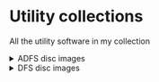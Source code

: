 # Utility collections
All the utility software in my collection

<details><summary>ADFS disc images</summary>

## [Utilities](https://github.com/rokcoder-bbcmicro/My-BBC-Master-5.25-archive/raw/main/utilities/adfs/Utilities.adf)
- RomSpell

## [Utilities - Various](https://github.com/rokcoder-bbcmicro/My-BBC-Master-5.25-archive/raw/main/utilities/adfs/Utilities%20-%20Various.adf)
A collection of various utilities I amassed over time

<details><summary>Contents of disk</summary>

### DiscCopier
- copycat
- cyclone
- ripoff
### DiscUtils
- FastBackup
- salvage
### Gameutils
- Adventure Creator
### GraphPack
- GrafKey
- PaintBox
### OfficeUtil
- Database
- DbaseSetup
- Mini Office
- Printer Driver Generator
- Vu-File
### PrintUtils
- Type Setter
### ProgUtils
- Hershey Characters
- Speech!
### ScreenDesi
- Beebtext
- Teletext
- TTextEdit
### TapeCopier
- Shadow
- Strip

</details>
</details>

<details><summary>DFS disc images</summary>

## Clares
- [b-base](https://github.com/rokcoder-bbcmicro/My-BBC-Master-5.25-archive/raw/main/utilities/dfs/b-base.dsd)
  - 0: b-base + utils
  - 2: b-base data files - _Seem to be mine! "discs" is empty, "progs" seems to be a database of my tapes_
- [Replica II](https://github.com/rokcoder-bbcmicro/My-BBC-Master-5.25-archive/raw/main/utilities/dfs/Replica.dsd)

## Vision Software
- [Disk Executor](https://github.com/rokcoder-bbcmicro/My-BBC-Master-5.25-archive/raw/main/utilities/dfs/Replica.dsd) - _On "Replica" disk_

## Pete Tate
- [BBChessbase + Library files](https://github.com/rokcoder-bbcmicro/My-BBC-Master-5.25-archive/raw/main/utilities/dfs/BBChessbase%20%2B%20library%20files.dsd)
  - 0: BBChessbase
  - 2: BBChessbase library files
- [BBCChessbase - tactics library files](https://github.com/rokcoder-bbcmicro/My-BBC-Master-5.25-archive/raw/main/utilities/dfs/BBChessbase%20-%20tactics%20library%20files.dsd)
  - 0: Tactics library files
  - 2: Tactics library files
- [BBCChessbase - example library files](https://github.com/rokcoder-bbcmicro/My-BBC-Master-5.25-archive/raw/main/utilities/dfs/BBChessbase%20-%20example%20library%20files.dsd)
  - 0: Example library files
  - 2: Example library files

## Watford Electronics
- [Watford Electronics Utilities Disc](https://github.com/rokcoder-bbcmicro/My-BBC-Master-5.25-archive/raw/main/utilities/dfs/Watford%20Electronics%20Utilities%20Disc.dsd)

## Cambridge Micro Software
- [Image](https://github.com/rokcoder-bbcmicro/My-BBC-Master-5.25-archive/raw/main/utilities/dfs/Image.dsd)
  - 0: Image
  - 2: Image - colour switching pictures
- [Imager](https://github.com/rokcoder-bbcmicro/My-BBC-Master-5.25-archive/raw/main/utilities/dfs/Imager.dsd) - _Presumably works with the Beeb Video Digitiser_

## Pineapple Software
- [Diagram](https://github.com/rokcoder-bbcmicro/My-BBC-Master-5.25-archive/raw/main/utilities/dfs/diagram.dsd)

## Acorn Computers
- [65C102 co-processor support disk](https://github.com/rokcoder-bbcmicro/My-BBC-Master-5.25-archive/raw/main/utilities/dfs/65c102%20co-processor%20support%20disk.dsd)
  
## Technomatic
- [Technomatic Epromer II](https://github.com/rokcoder-bbcmicro/My-BBC-Master-5.25-archive/raw/main/utilities/dfs/technomatic%20epromer%20ii.dsd)

## K. Goodier
- [BBC Test Programs](https://github.com/rokcoder-bbcmicro/My-BBC-Master-5.25-archive/raw/main/utilities/dfs/BBC%20Test%20Programs.dsd)

</details>
